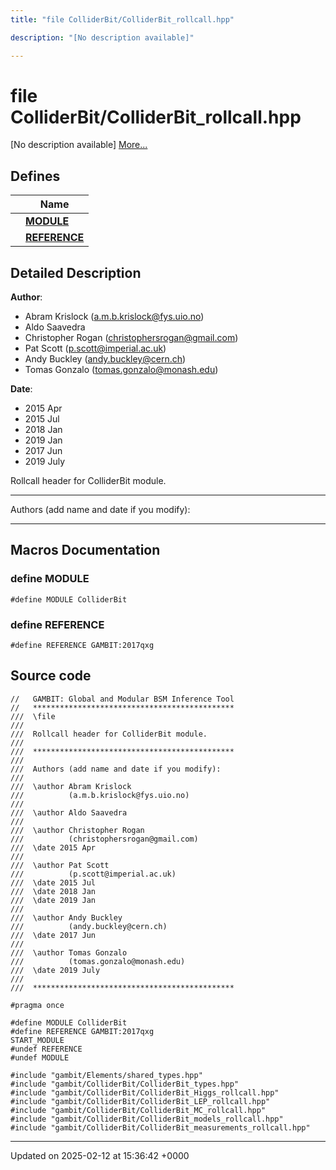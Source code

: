 ```yaml
---
title: "file ColliderBit/ColliderBit_rollcall.hpp"

description: "[No description available]"

---
```


# file ColliderBit/ColliderBit_rollcall.hpp

[No description available] [More...](#detailed-description)

## Defines

|                | Name           |
| -------------- | -------------- |
|  | **[MODULE](/documentation/code/files/colliderbit__rollcall_8hpp/#define-module)**  |
|  | **[REFERENCE](/documentation/code/files/colliderbit__rollcall_8hpp/#define-reference)**  |

## Detailed Description


**Author**: 

  * Abram Krislock ([a.m.b.krislock@fys.uio.no](mailto:a.m.b.krislock@fys.uio.no))
  * Aldo Saavedra
  * Christopher Rogan ([christophersrogan@gmail.com](mailto:christophersrogan@gmail.com)) 
  * Pat Scott ([p.scott@imperial.ac.uk](mailto:p.scott@imperial.ac.uk)) 
  * Andy Buckley ([andy.buckley@cern.ch](mailto:andy.buckley@cern.ch)) 
  * Tomas Gonzalo ([tomas.gonzalo@monash.edu](mailto:tomas.gonzalo@monash.edu)) 


**Date**: 

  * 2015 Apr
  * 2015 Jul 
  * 2018 Jan 
  * 2019 Jan
  * 2017 Jun
  * 2019 July


Rollcall header for ColliderBit module.



------------------

Authors (add name and date if you modify):



------------------




## Macros Documentation

### define MODULE

```
#define MODULE ColliderBit
```


### define REFERENCE

```
#define REFERENCE GAMBIT:2017qxg
```


## Source code

```
//   GAMBIT: Global and Modular BSM Inference Tool
//   *********************************************
///  \file
///
///  Rollcall header for ColliderBit module.
///
///  *********************************************
///
///  Authors (add name and date if you modify):
///
///  \author Abram Krislock
///          (a.m.b.krislock@fys.uio.no)
///
///  \author Aldo Saavedra
///
///  \author Christopher Rogan
///          (christophersrogan@gmail.com)
///  \date 2015 Apr
///
///  \author Pat Scott
///          (p.scott@imperial.ac.uk)
///  \date 2015 Jul
///  \date 2018 Jan
///  \date 2019 Jan
///
///  \author Andy Buckley
///          (andy.buckley@cern.ch)
///  \date 2017 Jun
///
///  \author Tomas Gonzalo
///          (tomas.gonzalo@monash.edu)
///  \date 2019 July
///
///  *********************************************

#pragma once

#define MODULE ColliderBit
#define REFERENCE GAMBIT:2017qxg
START_MODULE
#undef REFERENCE
#undef MODULE

#include "gambit/Elements/shared_types.hpp"
#include "gambit/ColliderBit/ColliderBit_types.hpp"
#include "gambit/ColliderBit/ColliderBit_Higgs_rollcall.hpp"
#include "gambit/ColliderBit/ColliderBit_LEP_rollcall.hpp"
#include "gambit/ColliderBit/ColliderBit_MC_rollcall.hpp"
#include "gambit/ColliderBit/ColliderBit_models_rollcall.hpp"
#include "gambit/ColliderBit/ColliderBit_measurements_rollcall.hpp"
```


-------------------------------

Updated on 2025-02-12 at 15:36:42 +0000
